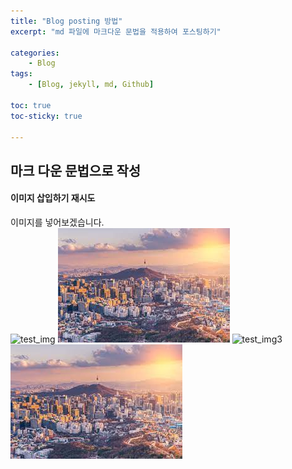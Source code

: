 ```yaml
---
title: "Blog posting 방법"
excerpt: "md 파일에 마크다운 문법을 적용하여 포스팅하기"

categories:
    - Blog
tags:
    - [Blog, jekyll, md, Github]

toc: true
toc-sticky: true

---
```


마크 다운 문법으로 작성
---

#### 이미지 삽입하기 재시도

이미지를 넣어보겠습니다.<br>
![test_img](${projectRoot}/images/2022-04-11-12-57-31.png)
![test_img2](images/2022-04-11-13-16-01.png)
![test_img3](heojungseok.github.io/_posts/images/2022-04-11-13-19-25.png)
![test_img4](./images/2022-04-11-13-16-01.png)